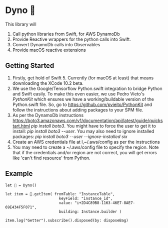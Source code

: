 # Dyno 🦕

This library will
1. Call python libraries from Swift, for AWS DynamoDb
2. Provide Reactive wrappers for the python calls into Swift.
3. Convert DynamoDb calls into Observables
4. Provide macOS reactive extensions 


## Getting Started
1. Firstly, get hold of Swift 5.  Currently (for macOS at least) that means downloading the XCode 10.2 beta.
2.  We use the Google/Tensorflow Python.swift integration to bridge Python and Swift easily. To make this even easier, we use Pedro Vieto's _PythonKit_ which ensures we have a working/buildable version of the Python.swift file. So, go to https://github.com/pvieito/PythonKit and follow the instructions about adding packages to your SPM file.
2. As per the DynamoDb instructions https://boto3.amazonaws.com/v1/documentation/api/latest/guide/quickstart.html  _pip install boto3_.  You might have to force the  user to get it to install:  _pip install boto3 --user_.  You may also need to ignore installed packages: _pip install boto3 --user --ignore-installed six_
3. Create an AWS credentials file at l,~/.aws/config as per the instructions
4. You may need to create a ~/.aws/config file to specify the region.  Note that if the credentials and/or region are not correct, you will get errors like 'can't find resource' from Python.


## Example
~~~~
let 🦕 = Dyno()

let item = 🦕.getItem( fromTable: "InstanceTable",
                        keyField: "instance_id",
                        value: "i+2D4C89B8-1163-46E7-8AE7-69E434F5F071",
                        building: Instance.builder )

item.log("Getter").subscribe().disposed(by: disposeBag)
~~~~
